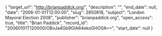 {
  "target_url": "http://brianpaddick.org/", 
  "description": "", 
  "end_date": null, 
  "date": "2006-01-01T12:00:00", 
  "slug": 2850818, 
  "subject": "London Mayoral Election 2008", 
  "publisher": "brianpaddick.org", 
  "open_access": true, 
  "title": "Brian Paddick", 
  "record_id": "20060101T120000/OBvJa4Gb9GIA64ekoGHO0A==", 
  "start_date": null
}

